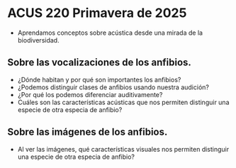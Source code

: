# ACUS 220 Primavera de 2025

- Aprendamos conceptos sobre acústica desde una mirada de la biodiversidad.

## Sobre las vocalizaciones de los anfibios.

- ¿Dónde habitan y por qué son importantes los anfibios?
- ¿Podemos distinguir clases de anfibios usando nuestra audición?
- ¿Por qué los podemos diferenciar auditivamente?
- Cuáles son las características acústicas que nos permiten distinguir una especie de otra especia de anfibio?

## Sobre las imágenes de los anfibios. 

- Al ver las imágenes, qué características visuales nos permiten distinguir una especie de otra especia de anfibio?
